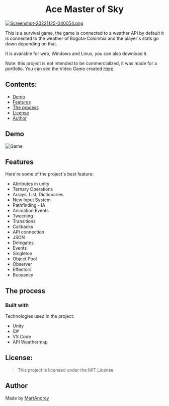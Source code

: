 <h1 align="center" id="title">Ace Master of Sky</h1> 

[![Screenshot-20221125-040054.png](https://i.postimg.cc/cJpjQCVN/Screenshot-20221125-040054.png)](https://postimg.cc/1gKJSmmW)

This is a survival game, the game is connected to a weather API by default it is connected to the weather of Bogota-Colombia and the player's stats go down depending on that.

It is available for web, Windows and Linux, you can also download it.

Note: this project is not intended to be commercialized, it was made for a portfolio.
You can see the Video Game created [Here](https://martandrey.itch.io/ace-master-of-sky)

## Contents:

- [Demo](#demo)
- [Features](#features)
- [The process](#the-process)
- [License](#license)
- [Author](#author)

## Demo

![Game](https://media.giphy.com/media/Eut4QlPQrm3baREoVR/giphy.gif)

## Features
Here're some of the project's best feature:

- Attributes in unity 
- Ternary Operations
- Arrays, List, Dictionaries 
- New Input System
- Pathfinding - IA
- Animation Events
- Tweening
- Transitions
- Callbacks
- API connection
- JSON
- Delegates
- Events
- Singleton
- Object Pool
- Observer
- Effectors
- Buoyancy

## The process
### **Built with**

Technologies used in the project:
- Unity
- C# 
- VS Code   
- API Weathermap

## License:
> This project is licensed under the MIT License

## Author
Made by [MartAndrey](https://www.linkedin.com/in/MartAndrey)
